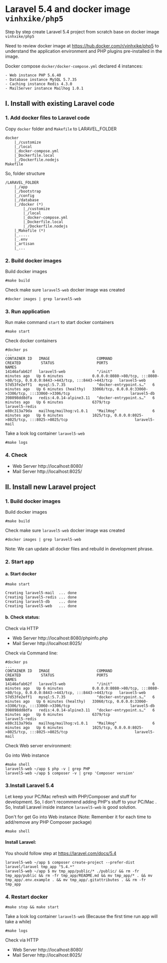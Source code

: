 # Laravel 5.4 and docker image `vinhxike/php5`

Step by step create Laravel 5.4 project from scratch base on docker image `vinhxike/php5`

Need to review docker image at https://hub.docker.com/r/vinhxike/php5 to understand the application environment and PHP plugins pre-installed in the image. 

Docker compose `docker/docker-compose.yml` declared 4 instances:

    - Web instance PHP 5.6.40
    - Database instance MySQL 5.7.35
    - Caching instance Redis 4.3.0
    - MailServer instance Mailhog 1.0.1

## I. Install with existing Laravel code

### 1. Add docker files to Laravel code

Copy `docker` folder and `Makefile` to LARAVEL_FOLDER

    docker
        |_/customize
        |_/local
        |_docker-compose.yml
        |_Dockerfile.local
        |_/Dockerfile.nodejs
    Makefile

So, folder structure

    /LARAVEL_FOLDER
        |_/app 
        |_/bootstrap
        |_/config
        |_/database
        |_/docker (*)
            |_/customize
            |_/local
            |_docker-compose.yml
            |_Dockerfile.local
            |_/Dockerfile.nodejs
        |_Makefile (*)
        |_.....
        |_.env
        |_artisan
        |_...


### 2. Build docker images

Build docker images 

    #make build

Check make sure `laravel5-web` docker image was created

    #docker images | grep laravel5-web

### 3. Run application

Run make command `start` to start docker containers

    #make start

Check docker containers

    #docker ps
    ...
    CONTAINER ID   IMAGE                     COMMAND                  CREATED         STATUS                   PORTS                                                                            NAMES
    14146afab62f   laravel5-web              "/init"                  6 minutes ago   Up 6 minutes             0.0.0.0:8080->80/tcp, :::8080->80/tcp, 0.0.0.0:8443->443/tcp, :::8443->443/tcp   laravel5-web
    57d53fe2eff1   mysql:5.7.35              "docker-entrypoint.s…"   6 minutes ago   Up 6 minutes (healthy)   33060/tcp, 0.0.0.0:33060->3306/tcp, :::33060->3306/tcp                           laravel5-db
    398098dd8dfa   redis:4.0.14-alpine3.11   "docker-entrypoint.s…"   6 minutes ago   Up 6 minutes             6379/tcp                                                                         laravel5-redis
    e80c313a79da   mailhog/mailhog:v1.0.1    "MailHog"                6 minutes ago   Up 6 minutes             1025/tcp, 0.0.0.0:8025->8025/tcp, :::8025->8025/tcp                              laravel5-mail

Take a look log container `laravel5-web`

    #make logs

### 4. Check

- Web Server http://localhost:8080/
- Mail Server http://localhost:8025/

## II. Install new Laravel project

### 1. Build docker images

Build docker images

    #make build

Check make sure `laravel5-web` docker image was created

    #docker images | grep laravel5-web

Note: We can update all docker files and rebuild in development phrase.

### 2. Start app 
#### a. Start docker

    #make start

    Creating laravel5-mail  ... done
    Creating laravel5-redis ... done
    Creating laravel5-db    ... done
    Creating laravel5-web   ... done


#### b. Check status:
Check via HTTP

- Web Server http://localhost:8080/phpinfo.php
- Mail Server http://localhost:8025/

Check via Command line:

    #docker ps
    ...
    CONTAINER ID   IMAGE                     COMMAND                  CREATED         STATUS                   PORTS                                                                            NAMES
    14146afab62f   laravel5-web              "/init"                  6 minutes ago   Up 6 minutes             0.0.0.0:8080->80/tcp, :::8080->80/tcp, 0.0.0.0:8443->443/tcp, :::8443->443/tcp   laravel5-web
    57d53fe2eff1   mysql:5.7.35              "docker-entrypoint.s…"   6 minutes ago   Up 6 minutes (healthy)   33060/tcp, 0.0.0.0:33060->3306/tcp, :::33060->3306/tcp                           laravel5-db
    398098dd8dfa   redis:4.0.14-alpine3.11   "docker-entrypoint.s…"   6 minutes ago   Up 6 minutes             6379/tcp                                                                         laravel5-redis
    e80c313a79da   mailhog/mailhog:v1.0.1    "MailHog"                6 minutes ago   Up 6 minutes             1025/tcp, 0.0.0.0:8025->8025/tcp, :::8025->8025/tcp                              laravel5-mail

Check Web server environment:

Go into Web instance

    #make shell
    laravel5-web ~/app $ php -v | grep PHP
    laravel5-web ~/app $ composer -v | grep 'Composer version'

### 3.Install Laravel 5.4

Let keep your PC/Mac refresh with PHP/Composer and stuff for development. So, I don't recommend adding PHP's stuff to your PC/Mac 
. So, Install Laravel inside instance `laravel5-web` is good solution.

Don't for get Go into Web instance (Note: Remember it for each time to add/remove any PHP Composer package)

    #make shell

#### Install Laravel:

You should follow step at https://laravel.com/docs/5.4

    laravel5-web ~/app $ composer create-project --prefer-dist laravel/laravel tmp_app "5.4.*"
    laravel5-web ~/app $ mv tmp_app/public/* ./public/ && rm -fr tmp_app/public && rm -fr tmp_app/README.md && mv tmp_app/* . && mv tmp_app/.env.example . && mv tmp_app/.gitattributes . && rm -fr tmp_app

### 4. Restart docker

    #make stop && make start

Take a look log container `laravel5-web` (Because the first time run app will take a while)

    #make logs

Check via HTTP

- Web Server http://localhost:8080/
- Mail Server http://localhost:8025/


